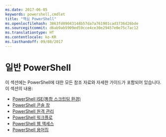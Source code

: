 ```yaml
---
ms.date: 2017-06-05
keywords: powershell,cmdlet
title: "핵심 PowerShell"
ms.openlocfilehash: 3863fd09043148b57da7a761901cad3736d26bde
ms.sourcegitcommit: d6ab9ab5909ed59cce4ce30e29457e0e75c7ac12
ms.translationtype: HT
ms.contentlocale: ko-KR
ms.lasthandoff: 09/08/2017
---
```

# <a name="common-powershell"></a>일반 PowerShell
이 섹션에는 PowerShell에 대한 모든 참조 자료와 자세한 가이드가 포함되어 있습니다.  
이 섹션의 내용:
- [PowerShell ISE(통합 스크립팅 환경)](ise-guide.md)
- [PowerShell 콘솔 창](console-guide.md)
- [PowerShell 원격 관리](Running-Remote-Commands.md)
- [PowerShell 워크플로](workflows-guide.md)
- [PowerShell 웹 액세스](web-access.md)
- [PowerShell 용어집](../Windows-PowerShell-Glossary.md)

